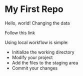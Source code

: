 # My First Repo
Hello, world!
Changing the data

Follow this link

Using local workflow is simple:

* Initialize the working directory
* Modify your project 
* Add the files to the staging area
* Commit your changes

